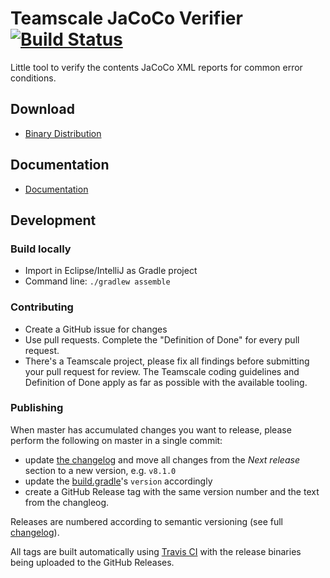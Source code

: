 # Teamscale JaCoCo Verifier [![Build Status](https://travis-ci.com/cqse/teamscale-jacoco-verifier.svg?branch=master)](https://travis-ci.com/cqse/teamscale-jacoco-verifier)

Little tool to verify the contents JaCoCo XML reports for common error conditions.

## Download

* [Binary Distribution](https://github.com/cqse/teamscale-jacoco-verifier/releases)

## Documentation

* [Documentation](documentation/README.md)

## Development

### Build locally

* Import in Eclipse/IntelliJ as Gradle project
* Command line: `./gradlew assemble`

### Contributing

* Create a GitHub issue for changes
* Use pull requests. Complete the "Definition of Done" for every pull request.
* There's a Teamscale project, please fix all findings before submitting your pull request for review. The Teamscale coding guidelines and Definition of Done apply as far as possible with the available tooling.

### Publishing

When master has accumulated changes you want to release, please perform the following on master in a single commit:

- update [the changelog](CHANGELOG.md) and move all changes from the _Next release_ section to a new version, e.g. `v8.1.0`
- update the [build.gradle](build.gradle)'s `version` accordingly
- create a GitHub Release tag with the same version number and the text from the changleog.

Releases are numbered according to semantic versioning (see full [changelog](CHANGELOG.md)).

All tags are built automatically using [Travis CI](https://travis-ci.com/cqse/teamscale-jacoco-agent) with the release binaries being uploaded to the GitHub Releases.


